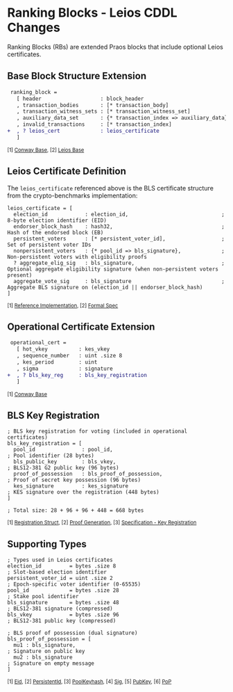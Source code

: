 # Ranking Blocks - Leios CDDL Changes

Ranking Blocks (RBs) are extended Praos blocks that include optional Leios certificates.

## Base Block Structure Extension

```diff
 ranking_block =
   [ header                   : block_header
   , transaction_bodies       : [* transaction_body]
   , transaction_witness_sets : [* transaction_witness_set]
   , auxiliary_data_set       : {* transaction_index => auxiliary_data}
   , invalid_transactions     : [* transaction_index]
+  , ? leios_cert             : leios_certificate
   ]
```
<sub>[1] [Conway Base](https://github.com/IntersectMBO/cardano-ledger/blob/master/eras/conway/impl/cddl-files/conway.cddl#L8-L14), [2] [Leios Base](https://github.com/input-output-hk/ouroboros-leios-formal-spec/blob/main/formal-spec/Leios/Base.agda#L21-L22)</sub>

## Leios Certificate Definition

The `leios_certificate` referenced above is the BLS certificate structure from the crypto-benchmarks implementation:

```cddl
leios_certificate = [
  election_id            : election_id,                              ; 8-byte election identifier (EID)
  endorser_block_hash    : hash32,                                   ; Hash of the endorsed block (EB)
  persistent_voters      : [* persistent_voter_id],                  ; Set of persistent voter IDs
  nonpersistent_voters   : {* pool_id => bls_signature},             ; Non-persistent voters with eligibility proofs
  ? aggregate_elig_sig   : bls_signature,                            ; Optional aggregate eligibility signature (when non-persistent voters present)
  aggregate_vote_sig     : bls_signature                             ; Aggregate BLS signature on (election_id || endorser_block_hash)
]
```
<sub>[1] [Reference Implementation](https://github.com/input-output-hk/ouroboros-leios/blob/main/crypto-benchmarks.rs/src/cert.rs#L13-L20), [2] [Formal Spec](https://github.com/input-output-hk/ouroboros-leios-formal-spec/blob/main/formal-spec/Leios/Base.agda#L24-L28)</sub>

## Operational Certificate Extension

```diff
 operational_cert = 
   [ hot_vkey          : kes_vkey    
   , sequence_number   : uint .size 8
   , kes_period        : uint        
   , sigma             : signature   
+  , ? bls_key_reg     : bls_key_registration                          ; LEIOS EXTENSION: BLS key registration
   ]
```
<sub>[1] [Conway Base](https://github.com/IntersectMBO/cardano-ledger/blob/master/eras/conway/impl/cddl-files/conway.cddl#L114-L119)</sub>

## BLS Key Registration

```cddl
; BLS key registration for voting (included in operational certificates)
bls_key_registration = [
  pool_id               : pool_id,                                    ; Pool identifier (28 bytes)
  bls_public_key        : bls_vkey,                                   ; BLS12-381 G2 public key (96 bytes)
  proof_of_possession   : bls_proof_of_possession,                    ; Proof of secret key possession (96 bytes)
  kes_signature         : kes_signature                               ; KES signature over the registration (448 bytes)
]

; Total size: 28 + 96 + 96 + 448 = 668 bytes
```
<sub>[1] [Registration Struct](https://github.com/input-output-hk/ouroboros-leios/blob/main/crypto-benchmarks.rs/src/key.rs#L156-L162), [2] [Proof Generation](https://github.com/input-output-hk/ouroboros-leios/blob/main/crypto-benchmarks.rs/src/bls_vote.rs#L19-L23), [3] [Specification - Key Registration](https://github.com/input-output-hk/ouroboros-leios/blob/main/crypto-benchmarks.rs/Specification.md#key-registration)</sub>

## Supporting Types

```cddl
; Types used in Leios certificates
election_id         = bytes .size 8                                   ; Slot-based election identifier
persistent_voter_id = uint .size 2                                    ; Epoch-specific voter identifier (0-65535)
pool_id             = bytes .size 28                                  ; Stake pool identifier
bls_signature       = bytes .size 48                                  ; BLS12-381 signature (compressed)
bls_vkey            = bytes .size 96                                  ; BLS12-381 public key (compressed)

; BLS proof of possession (dual signature)
bls_proof_of_possession = [
  mu1 : bls_signature,                                                ; Signature on public key
  mu2 : bls_signature                                                 ; Signature on empty message
]
```
<sub>[1] [Eid](https://github.com/input-output-hk/ouroboros-leios/blob/main/crypto-benchmarks.rs/src/primitive.rs#L76), [2] [PersistentId](https://github.com/input-output-hk/ouroboros-leios/blob/main/crypto-benchmarks.rs/src/registry.rs#L14), [3] [PoolKeyhash](https://github.com/input-output-hk/ouroboros-leios/blob/main/crypto-benchmarks.rs/src/primitive.rs#L14), [4] [Sig](https://github.com/input-output-hk/ouroboros-leios/blob/main/crypto-benchmarks.rs/src/key.rs#L100), [5] [PubKey](https://github.com/input-output-hk/ouroboros-leios/blob/main/crypto-benchmarks.rs/src/key.rs#L62), [6] [PoP](https://github.com/input-output-hk/ouroboros-leios/blob/main/crypto-benchmarks.rs/src/key.rs#L139-L143)</sub>
